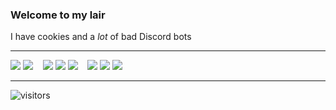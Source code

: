 ### Welcome to my lair

I have cookies and a _lot_ of bad Discord bots

---

![](https://img.shields.io/badge/TypeScript-blue?logo=typescript&style=flat)
![](https://img.shields.io/badge/ES6-yellow?logo=javascript&logoColor=white&style=flat) 
![]()
![]()
![]()
![](https://img.shields.io/badge/React-black?logo=react&logoColor=white&style=flat)
![](https://img.shields.io/badge/Redux-black?logo=redux&style=flat)
![](https://img.shields.io/badge/StyledComponents-pink?logo=Styled-Components&logoColor=white&style=flat)
![]()
![]()
![]()
![](https://img.shields.io/badge/Node.JS-green?logo=node.js&logoColor=white&style=flat)
![](https://img.shields.io/badge/MongoDB-darkgreen?logo=mongodb&logoColor=white&style=flat)
![](https://img.shields.io/badge/Express-gray?logo=express&logoColor=white&style=flat)

---

![visitors](https://visitor-badge.glitch.me/badge?page_id=Arcyvilk.Arcyvilk)
